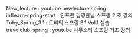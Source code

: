 New_lecture : youtube newlecture spring
<br/>inflearn-spring-start : 인프런 김영한님 스프링 기초 강의
<br/>Toby_Spring_3.1 : 토비의 스프링 3.1 Vol.1 실습
<br/>travelclub-spring : youtube 나무소리 스프링 기초 강의
